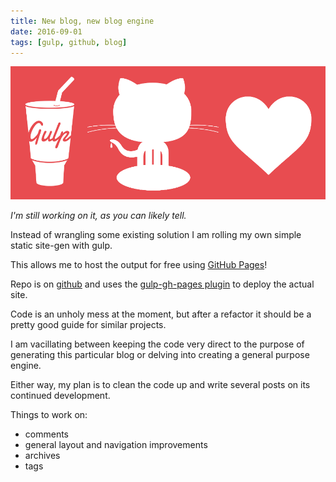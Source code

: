 ```yaml
---
title: New blog, new blog engine
date: 2016-09-01
tags: [gulp, github, blog]
---
```


![gulp + github pages = love](octogulp.png)

_I'm still working on it, as you can likely tell._

Instead of wrangling some existing solution I am rolling my own simple static site-gen with gulp.

This allows me to host the output for free using [GitHub Pages](https://pages.github.com/)!

Repo is on [github](https://github.com/refactorized/rf-site) and uses the [gulp-gh-pages plugin](https://github.com/shinnn/gulp-gh-pages) to deploy the actual site.
 
Code is an unholy mess at the moment, but after a refactor it should be a pretty good guide for similar projects.

I am vacillating between keeping the code very direct to the purpose of generating this particular blog or delving into creating a general purpose engine.  

Either way, my plan is to clean the code up and write several posts on its continued development.

Things to work on:

- comments
- general layout and navigation improvements
- archives
- tags



